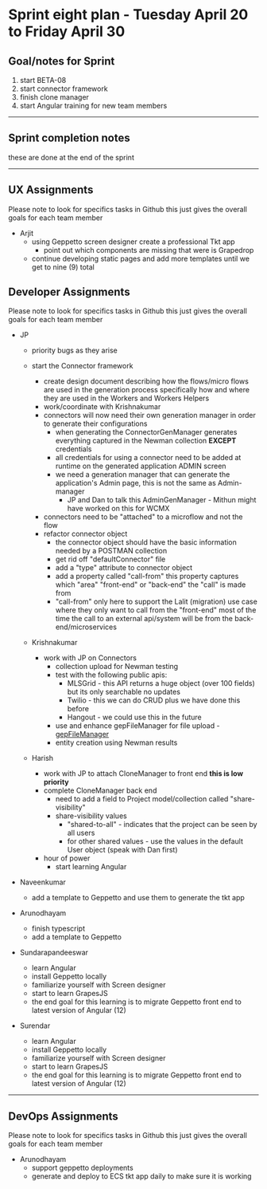 # Sprint eight plan - Tuesday April 20 to Friday April 30

## Goal/notes for Sprint

1. start BETA-08
2. start connector framework
3. finish clone manager
4. start Angular training for new team members

---

## Sprint completion notes

these are done at the end of the sprint

---

## UX Assignments

Please note to look for specifics tasks in Github this just gives the overall goals for each team member

- Arjit
  - using Geppetto screen designer create a professional Tkt app
    - point out which components are missing that were is Grapedrop
  - continue developing static pages and add more templates until we get to nine (9) total

## Developer Assignments

Please note to look for specifics tasks in Github this just gives the overall goals for each team member

- JP
  - priority bugs as they arise
  - start the Connector framework
    - create design document describing how the flows/micro flows are used in the generation process specifically how and where they are used in the Workers and Workers Helpers
    - work/coordinate with Krishnakumar
    - connectors will now need their own generation manager in order to generate their configurations
      - when generating the ConnectorGenManager generates everything captured in the Newman collection **EXCEPT** credentials
      - all credentials for using a connector need to be added at runtime on the generated application ADMIN screen
      - we need a generation manager that can generate the application's Admin page, this is not the same as Admin-manager
        - JP and Dan to talk this AdminGenManager - Mithun might have worked on this for WCMX
    - connectors need to be "attached" to a microflow and not the flow
    - refactor connector object
      - the connector object should have the basic information needed by a POSTMAN collection
      - get rid off "defaultConnector" file
      - add a "type" attribute to connector object
      - add a property called "call-from" this property captures which "area" "front-end" or "back-end" the "call" is made from
      - "call-from" only here to support the Lalit (migration) use case where they only want to call from the "front-end" most of the time the call to an external api/system will be from the back-end/microservices

  - Krishnakumar
    - work with JP on Connectors
      - collection upload for Newman testing
      - test with the following public apis:
        - MLSGrid - this API returns a huge object (over 100 fields) but its only searchable no updates
        - Twilio - this we can do CRUD plus we have done this before
        - Hangout - we could use this in the future
      - use and enhance gepFileManager for file upload - [gepFileManager](https://github.com/dan-castillo/gepFileManager/tree/dharanya_dev)
      - entity creation using Newman results

  - Harish
    - work with JP to attach CloneManager to front end **this is low priority**
    - complete CloneManager back end
      - need to add a field to Project model/collection called "share-visibility"
      - share-visibility values
        - "shared-to-all" - indicates that the project can be seen by all users
        - for other shared values - use the values in the default User object (speak with Dan first)
    - hour of power
      - start learning Angular

- Naveenkumar
  - add a template to Geppetto and use them to generate the tkt app

- Arunodhayam
  - finish typescript
  - add a template to Geppetto

- Sundarapandeeswar
  - learn Angular
  - install Geppetto locally
  - familiarize yourself with Screen designer
  - start to learn GrapesJS
  - the end goal for this learning is to migrate Geppetto front end to latest version of Angular (12)

- Surendar
  - learn Angular
  - install Geppetto locally
  - familiarize yourself with Screen designer
  - start to learn GrapesJS
  - the end goal for this learning is to migrate Geppetto front end to latest version of Angular (12)

---

## DevOps Assignments

Please note to look for specifics tasks in Github this just gives the overall goals for each team member

- Arunodhayam
  - support geppetto deployments
  - generate and deploy to ECS tkt app daily to make sure it is working
